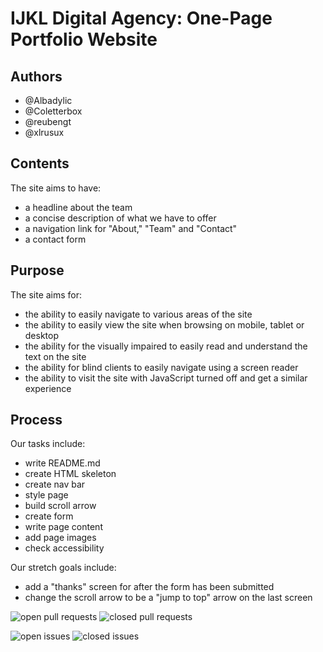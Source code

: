 # IJKL Digital Agency: One-Page Portfolio Website

## Authors

- @Albadylic
- @Coletterbox
- @reubengt
- @xlrusux

## Contents

The site aims to have:

- a headline about the team
- a concise description of what we have to offer
- a navigation link for "About," "Team" and "Contact"
- a contact form

## Purpose

The site aims for:

- the ability to easily navigate to various areas of the site
- the ability to easily view the site when browsing on mobile, tablet or desktop
- the ability for the visually impaired to easily read and understand the text on the site
- the ability for blind clients to easily navigate using a screen reader
- the ability to visit the site with JavaScript turned off and get a similar experience

## Process

Our tasks include:

- write README.md
- create HTML skeleton
- create nav bar
- style page
- build scroll arrow
- create form
- write page content
- add page images
- check accessibility

Our stretch goals include:

- add a "thanks" screen for after the form has been submitted
- change the scroll arrow to be a "jump to top" arrow on the last screen

<img alt="open pull requests" src="https://img.shields.io/github/issues-pr/fac-17/IJKL-Week1-Project.svg?style=popout"></img>
<img alt="closed pull requests" src="https://img.shields.io/github/issues-pr-closed/fac-17/IJKL-Week1-Project.svg?style=popout"></img>

<img alt="open issues" src="https://img.shields.io/github/issues/fac-17/IJKL-Week1-Project.svg?style=popout"></img>
<img alt="closed issues" src="https://img.shields.io/github/issues-closed/fac-17/IJKL-Week1-Project.svg?style=popout"></img>
